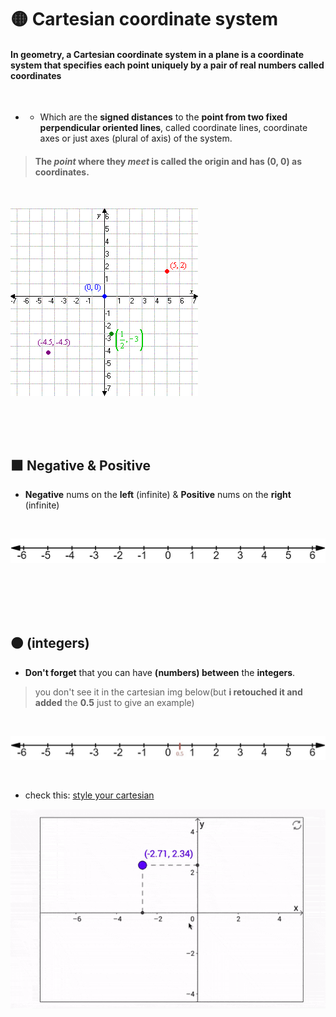 
# 🟡 Cartesian coordinate system

#### In geometry, a Cartesian coordinate system in a plane is a coordinate system that specifies each point uniquely by a pair of real numbers called coordinates

<br>

- - Which are the **signed distances** to the **point from two fixed perpendicular oriented lines**, called coordinate lines, coordinate axes or just axes (plural of axis) of the system.

> #### The *point* where they *meet* is called the origin and has (0, 0) as coordinates.

 <br>

[<img src="cartesian-1.gif"/>]( )

<br>

<br>

<br>

## 🟧 Negative & Positive

- **Negative** nums on the **left** (infinite) & **Positive** nums on the **right** (infinite)

<br>

[<img src="cartesian-coord_1_vector.png"/>]( )

<br>

<br>

<br>

<br>

## 🟠  (integers)

- **Don't forget** that you can have **(numbers) between** the **integers**.

>you don't see it in the cartesian img below(but **i retouched it and added** the **0.5** just to give an example)

<br>

[<img src="graph_2_vector.png"/>]( )


<br>

- check this: [style your cartesian](https://www.oliverboorman.biz/projects/tools/cartesian_grid.php)



[<img src="cartesian-2_anim.gif"/>]( )